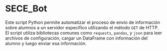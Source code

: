 # SECE_Bot
Este script Python permite automatizar el proceso de envío de información sobre alumnos a un servidor específico utilizando el método `GET` de HTTP. El script utiliza bibliotecas comunes como `requests`, `pandas`, y `json` para leer archivos de configuración, cargar un DataFrame con información del alumno y luego enviar esa información.
